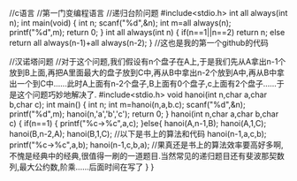//c语言
//第一门变编程语言
//递归台阶问题
#include<stdio.h>
int all always(int  n);
int main(void)
{
int n;
scanf("%d",&n);
int m=all always(n);
printf("%d",m);
return 0;
}
int all always(int n)
{
if(n==1||n==2)
return n;
else
return all always(n-1)+all always(n-2);
}
//这也是我的第一个github的代码


//汉诺塔问题
//对于这个问题,我们假设有n个盘子在A上,于是我们先从A拿出n-1个放到B上面,再把A里面最大的盘子放到C中,再从B中拿出n-2个放到A中,再从B中拿出一个到C中......此时A上面有n-2个盘子,B上面有0个盘子,c上面有2个盘子......于是这个问题巧妙地解决了.
#include<stdio.h>
void hanoi(int n,char a,char b,char c);
int main()
{
int n;
int m=hanoi(n,a,b.c);
scanf("%d",&n);
printf("%d",m);
hanoi(n,'a','b','c');
return 0;
}
hanoi(int n,char a,char b,char c)
{
if(n==1)
{
printf("%c->%c",a,c);
}else{
hanoi(A,n-1,B);
hanoi(A,1,C);
hanoi(B,n-2,A);
hanoi(B,1,C);
//以下是书上的算法和代码
hanoi(n-1,a,c,b);
printf("%c->%c",a,b);
hanoi(n-1,c,b,a);
//果真还是书上的算法效率要高好多啊,不愧是经典中的经典,很值得一刷的一道题目.当然常见的递归题目还有斐波那契数列,最大公约数,阶乘......后面时间在写了
}
}







